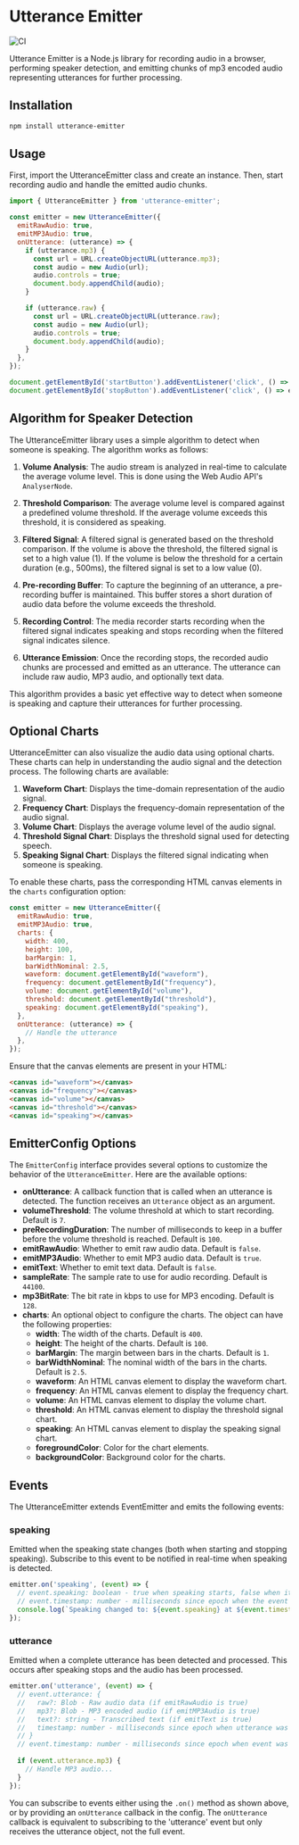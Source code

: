 # Utterance Emitter

![CI](https://github.com/tinkermonkey/utterance_emitter/actions/workflows/ci.yml/badge.svg)

Utterance Emitter is a Node.js library for recording audio in a browser, performing speaker detection, and emitting chunks of mp3 encoded audio representing utterances for further processing.

## Installation

```sh
npm install utterance-emitter
```

## Usage
First, import the UtteranceEmitter class and create an instance. Then, start recording audio and handle the emitted audio chunks.

```javascript
import { UtteranceEmitter } from 'utterance-emitter';

const emitter = new UtteranceEmitter({
  emitRawAudio: true,
  emitMP3Audio: true,
  onUtterance: (utterance) => {
    if (utterance.mp3) {
      const url = URL.createObjectURL(utterance.mp3);
      const audio = new Audio(url);
      audio.controls = true;
      document.body.appendChild(audio);
    }

    if (utterance.raw) {
      const url = URL.createObjectURL(utterance.raw);
      const audio = new Audio(url);
      audio.controls = true;
      document.body.appendChild(audio);
    }
  },
});

document.getElementById('startButton').addEventListener('click', () => emitter.start());
document.getElementById('stopButton').addEventListener('click', () => emitter.stop());
```

## Algorithm for Speaker Detection

The UtteranceEmitter library uses a simple algorithm to detect when someone is speaking. The algorithm works as follows:

1. **Volume Analysis**: The audio stream is analyzed in real-time to calculate the average volume level. This is done using the Web Audio API's `AnalyserNode`.

2. **Threshold Comparison**: The average volume level is compared against a predefined volume threshold. If the average volume exceeds this threshold, it is considered as speaking.

3. **Filtered Signal**: A filtered signal is generated based on the threshold comparison. If the volume is above the threshold, the filtered signal is set to a high value (1). If the volume is below the threshold for a certain duration (e.g., 500ms), the filtered signal is set to a low value (0).

4. **Pre-recording Buffer**: To capture the beginning of an utterance, a pre-recording buffer is maintained. This buffer stores a short duration of audio data before the volume exceeds the threshold.

5. **Recording Control**: The media recorder starts recording when the filtered signal indicates speaking and stops recording when the filtered signal indicates silence.

6. **Utterance Emission**: Once the recording stops, the recorded audio chunks are processed and emitted as an utterance. The utterance can include raw audio, MP3 audio, and optionally text data.

This algorithm provides a basic yet effective way to detect when someone is speaking and capture their utterances for further processing.

## Optional Charts

UtteranceEmitter can also visualize the audio data using optional charts. These charts can help in understanding the audio signal and the detection process. The following charts are available:

1. **Waveform Chart**: Displays the time-domain representation of the audio signal.
2. **Frequency Chart**: Displays the frequency-domain representation of the audio signal.
3. **Volume Chart**: Displays the average volume level of the audio signal.
4. **Threshold Signal Chart**: Displays the threshold signal used for detecting speech.
5. **Speaking Signal Chart**: Displays the filtered signal indicating when someone is speaking.

To enable these charts, pass the corresponding HTML canvas elements in the `charts` configuration option:

```javascript
const emitter = new UtteranceEmitter({
  emitRawAudio: true,
  emitMP3Audio: true,
  charts: {
    width: 400,
    height: 100,
    barMargin: 1,
    barWidthNominal: 2.5,
    waveform: document.getElementById("waveform"),
    frequency: document.getElementById("frequency"),
    volume: document.getElementById("volume"),
    threshold: document.getElementById("threshold"),
    speaking: document.getElementById("speaking"),
  },
  onUtterance: (utterance) => {
    // Handle the utterance
  },
});
```

Ensure that the canvas elements are present in your HTML:

```html
<canvas id="waveform"></canvas>
<canvas id="frequency"></canvas>
<canvas id="volume"></canvas>
<canvas id="threshold"></canvas>
<canvas id="speaking"></canvas>
```

## EmitterConfig Options

The `EmitterConfig` interface provides several options to customize the behavior of the `UtteranceEmitter`. Here are the available options:

- **onUtterance**: A callback function that is called when an utterance is detected. The function receives an `Utterance` object as an argument.
- **volumeThreshold**: The volume threshold at which to start recording. Default is `7`.
- **preRecordingDuration**: The number of milliseconds to keep in a buffer before the volume threshold is reached. Default is `100`.
- **emitRawAudio**: Whether to emit raw audio data. Default is `false`.
- **emitMP3Audio**: Whether to emit MP3 audio data. Default is `true`.
- **emitText**: Whether to emit text data. Default is `false`.
- **sampleRate**: The sample rate to use for audio recording. Default is `44100`.
- **mp3BitRate**: The bit rate in kbps to use for MP3 encoding. Default is `128`.
- **charts**: An optional object to configure the charts. The object can have the following properties:
  - **width**: The width of the charts. Default is `400`.
  - **height**: The height of the charts. Default is `100`.
  - **barMargin**: The margin between bars in the charts. Default is `1`.
  - **barWidthNominal**: The nominal width of the bars in the charts. Default is `2.5`.
  - **waveform**: An HTML canvas element to display the waveform chart.
  - **frequency**: An HTML canvas element to display the frequency chart.
  - **volume**: An HTML canvas element to display the volume chart.
  - **threshold**: An HTML canvas element to display the threshold signal chart.
  - **speaking**: An HTML canvas element to display the speaking signal chart.
  - **foregroundColor**: Color for the chart elements.
  - **backgroundColor**: Background color for the charts.

## Events

The UtteranceEmitter extends EventEmitter and emits the following events:

### speaking

Emitted when the speaking state changes (both when starting and stopping speaking). Subscribe to this event to be notified in real-time when speaking is detected.

```javascript
emitter.on('speaking', (event) => {
  // event.speaking: boolean - true when speaking starts, false when it stops
  // event.timestamp: number - milliseconds since epoch when the event occurred
  console.log(`Speaking changed to: ${event.speaking} at ${event.timestamp}`);
});
```

### utterance

Emitted when a complete utterance has been detected and processed. This occurs after speaking stops and the audio has been processed.

```javascript
emitter.on('utterance', (event) => {
  // event.utterance: {
  //   raw?: Blob - Raw audio data (if emitRawAudio is true)
  //   mp3?: Blob - MP3 encoded audio (if emitMP3Audio is true)
  //   text?: string - Transcribed text (if emitText is true)
  //   timestamp: number - milliseconds since epoch when utterance was recorded
  // }
  // event.timestamp: number - milliseconds since epoch when event was emitted
  
  if (event.utterance.mp3) {
    // Handle MP3 audio...
  }
});
```

You can subscribe to events either using the `.on()` method as shown above, or by providing an `onUtterance` callback in the config. The `onUtterance` callback is equivalent to subscribing to the 'utterance' event but only receives the utterance object, not the full event.
